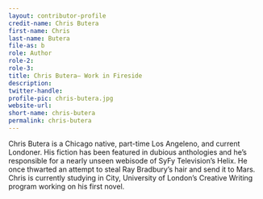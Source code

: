```yaml
---
layout: contributor-profile
credit-name: Chris Butera
first-name: Chris
last-name: Butera
file-as: b
role: Author
role-2:
role-3:
title: Chris Butera— Work in Fireside
description:
twitter-handle:
profile-pic: chris-butera.jpg
website-url:
short-name: chris-butera
permalink: chris-butera
---
```


Chris Butera is a Chicago native, part-time Los Angeleno, and current Londoner. His fiction has been featured in dubious anthologies and he’s responsible for a nearly unseen webisode of SyFy Television’s Helix. He once thwarted an attempt to steal Ray Bradbury’s hair and send it to Mars. Chris is currently studying in City, University of London’s Creative Writing program working on his first novel.
